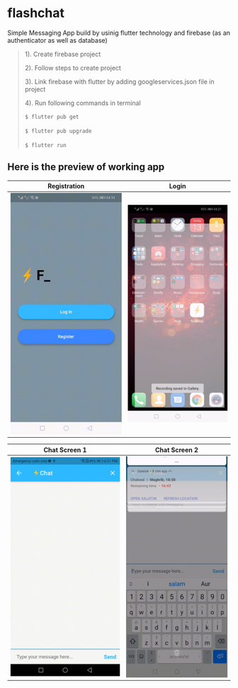 # flashchat

Simple Messaging App build by usinig flutter technology and firebase (as an authenticator as well as database)

> 1). Create firebase project
>
> 2). Follow steps to create project
>
> 3). Link firebase with flutter by adding googleservices.json file in project
>
> 4). Run following commands in terminal
>```
> $ flutter pub get
> 
> $ flutter pub upgrade
> 
> $ flutter run
> ```
> 
## Here is the preview of working app

| Registration | Login |
| ------------ | ------------ |
|![Registration Screen](https://github.com/arslankaleem7229/FlashChat/blob/main/Screenshots/Registration%20Screen.gif?raw=true) | ![Login Screen](https://github.com/arslankaleem7229/FlashChat/blob/main/Screenshots/Login%20Screen.gif?raw=true)|  

|Chat Screen 1 | Chat Screen 2 |
| ------------ | ------------ |
|![Chat Screen 1](https://github.com/arslankaleem7229/FlashChat/blob/main/Screenshots/Chat%20Screen%201.gif?raw=true) | ![Chat Screen 2](https://github.com/arslankaleem7229/FlashChat/blob/main/Screenshots/Chat%20Screen%202.gif?raw=true)  |
